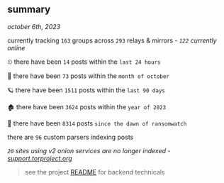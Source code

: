 
## summary
_october 6th, 2023_

currently tracking `163` groups across `293` relays & mirrors - _`122` currently online_

⏲ there have been `14` posts within the `last 24 hours`

🦈 there have been `73` posts within the `month of october`

🪐 there have been `1511` posts within the `last 90 days`

🏚 there have been `3624` posts within the `year of 2023`

🦕 there have been `8314` posts `since the dawn of ransomwatch`

there are `96` custom parsers indexing posts

_`20` sites using v2 onion services are no longer indexed - [support.torproject.org](https://support.torproject.org/onionservices/v2-deprecation/)_

> see the project [README](https://github.com/joshhighet/ransomwatch#ransomwatch--) for backend technicals
